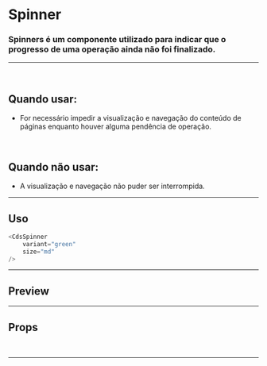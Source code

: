 # Spinner

### Spinners é um componente utilizado para indicar que o progresso de uma operação ainda não foi finalizado.
---
<br />

## Quando usar:
- For necessário impedir a visualização e navegação do conteúdo de páginas enquanto houver alguma pendência de operação.

<br />

## Quando não usar:
- A visualização e navegação não puder ser interrompida.

---

## Uso

```js
<CdsSpinner
	variant="green"
	size="md"
/>
```

---

## Preview

<PreviewBuilder
	:component="CdsSpinner"
	:delay="1000"
/>

---

## Props

<APITable
	name="Spinner"
	section="props"
/>
<br />

---

<script setup>
import CdsSpinner from '@/components/Spinner.vue';
</script>
